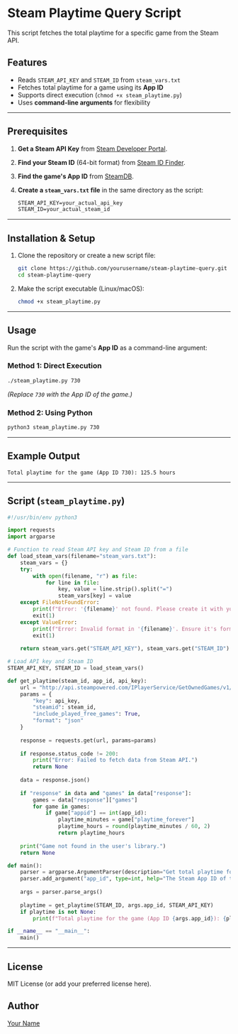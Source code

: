 # Steam Playtime Query Script

This script fetches the total playtime for a specific game from the Steam API.

## Features
- Reads `STEAM_API_KEY` and `STEAM_ID` from `steam_vars.txt`
- Fetches total playtime for a game using its **App ID**
- Supports direct execution (`chmod +x steam_playtime.py`)
- Uses **command-line arguments** for flexibility

---

## Prerequisites
1. **Get a Steam API Key** from [Steam Developer Portal](https://steamcommunity.com/dev/apikey).
2. **Find your Steam ID** (64-bit format) from [Steam ID Finder](https://steamid.io/).
3. **Find the game's App ID** from [SteamDB](https://steamdb.info/).
4. **Create a `steam_vars.txt` file** in the same directory as the script:

   ```txt
   STEAM_API_KEY=your_actual_api_key
   STEAM_ID=your_actual_steam_id
   ```

---

## Installation & Setup
1. Clone the repository or create a new script file:
   ```sh
   git clone https://github.com/yourusername/steam-playtime-query.git
   cd steam-playtime-query
   ```
2. Make the script executable (Linux/macOS):
   ```sh
   chmod +x steam_playtime.py
   ```

---

## Usage
Run the script with the game's **App ID** as a command-line argument:

### Method 1: Direct Execution
```sh
./steam_playtime.py 730
```
*(Replace `730` with the App ID of the game.)*

### Method 2: Using Python
```sh
python3 steam_playtime.py 730
```

---

## Example Output
```
Total playtime for the game (App ID 730): 125.5 hours
```

---

## Script (`steam_playtime.py`)
```python
#!/usr/bin/env python3

import requests
import argparse

# Function to read Steam API key and Steam ID from a file
def load_steam_vars(filename="steam_vars.txt"):
    steam_vars = {}
    try:
        with open(filename, "r") as file:
            for line in file:
                key, value = line.strip().split("=")
                steam_vars[key] = value
    except FileNotFoundError:
        print(f"Error: '{filename}' not found. Please create it with your Steam API key and Steam ID.")
        exit(1)
    except ValueError:
        print(f"Error: Invalid format in '{filename}'. Ensure it's formatted as KEY=VALUE.")
        exit(1)
    
    return steam_vars.get("STEAM_API_KEY"), steam_vars.get("STEAM_ID")

# Load API key and Steam ID
STEAM_API_KEY, STEAM_ID = load_steam_vars()

def get_playtime(steam_id, app_id, api_key):
    url = "http://api.steampowered.com/IPlayerService/GetOwnedGames/v1/"
    params = {
        "key": api_key,
        "steamid": steam_id,
        "include_played_free_games": True,
        "format": "json"
    }
    
    response = requests.get(url, params=params)
    
    if response.status_code != 200:
        print("Error: Failed to fetch data from Steam API.")
        return None
    
    data = response.json()
    
    if "response" in data and "games" in data["response"]:
        games = data["response"]["games"]
        for game in games:
            if game["appid"] == int(app_id):
                playtime_minutes = game["playtime_forever"]
                playtime_hours = round(playtime_minutes / 60, 2)
                return playtime_hours
    
    print("Game not found in the user's library.")
    return None

def main():
    parser = argparse.ArgumentParser(description="Get total playtime for a specific Steam game.")
    parser.add_argument("app_id", type=int, help="The Steam App ID of the game")
    
    args = parser.parse_args()
    
    playtime = get_playtime(STEAM_ID, args.app_id, STEAM_API_KEY)
    if playtime is not None:
        print(f"Total playtime for the game (App ID {args.app_id}): {playtime} hours")

if __name__ == "__main__":
    main()
```

---

## License
MIT License (or add your preferred license here).

## Author
[Your Name](https://github.com/yourusername/)
